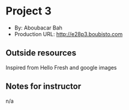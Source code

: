 # Project 3
+ By: Aboubacar Bah
+ Production URL: <http://e28p3.boubisto.com>

## Outside resources
Inspired from Hello Fresh and google images

## Notes for instructor
n/a